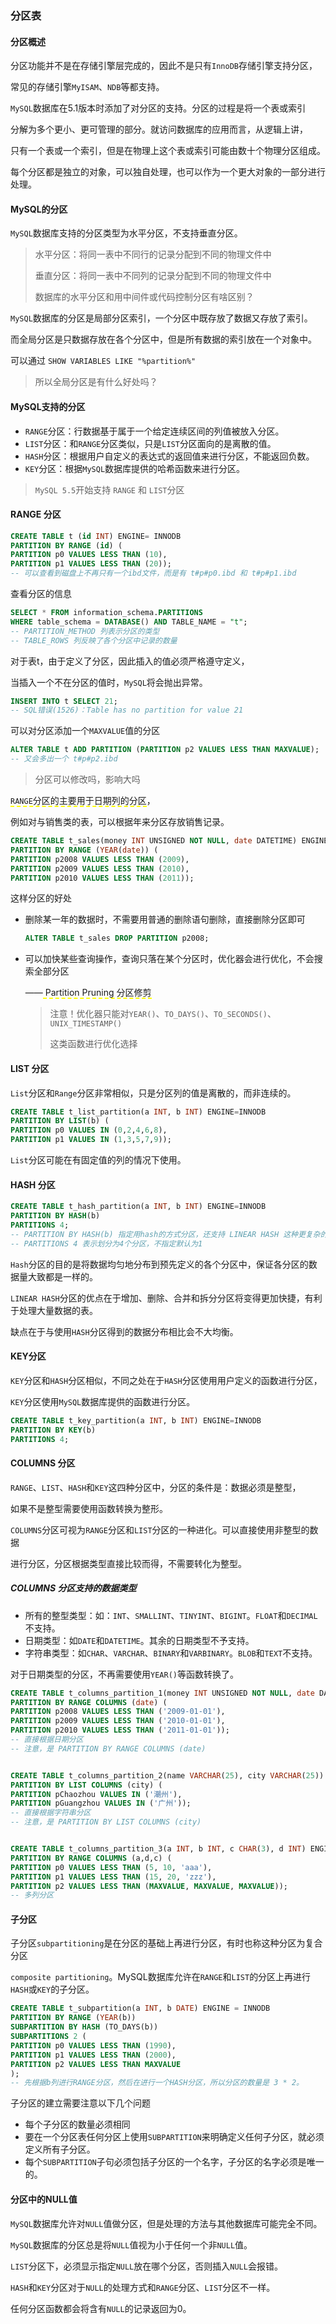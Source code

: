 ### 分区表



#### 分区概述

分区功能并不是在存储引擎层完成的，因此不是只有`InnoDB`存储引擎支持分区，

常见的存储引擎`MyISAM`、`NDB`等都支持。

`MySQL`数据库在5.1版本时添加了对分区的支持。分区的过程是将一个表或索引

分解为多个更小、更可管理的部分。就访问数据库的应用而言，从逻辑上讲，

只有一个表或一个索引，但是在物理上这个表或索引可能由数十个物理分区组成。

每个分区都是独立的对象，可以独自处理，也可以作为一个更大对象的一部分进行处理。



#### MySQL的分区

`MySQL`数据库支持的分区类型为水平分区，不支持垂直分区。

> 水平分区：将同一表中不同行的记录分配到不同的物理文件中
>
> 垂直分区：将同一表中不同列的记录分配到不同的物理文件中
>
> 数据库的水平分区和用中间件或代码控制分区有啥区别？

`MySQL`数据库的分区是局部分区索引，一个分区中既存放了数据又存放了索引。

而全局分区是只数据存放在各个分区中，但是所有数据的索引放在一个对象中。

可以通过 `SHOW VARIABLES LIKE "%partition%"`

> 所以全局分区是有什么好处吗？



#### MySQL支持的分区

* `RANGE`分区：行数据基于属于一个给定连续区间的列值被放入分区。
* `LIST`分区：和`RANGE`分区类似，只是`LIST`分区面向的是离散的值。
* `HASH`分区：根据用户自定义的表达式的返回值来进行分区，不能返回负数。
* `KEY`分区：根据`MySQL`数据库提供的哈希函数来进行分区。

>  `MySQL 5.5`开始支持 `RANGE` 和 `LIST`分区



#### RANGE 分区

[官网]: https://dev.mysql.com/doc/refman/5.6/en/partitioning-columns-range.html

```sql
CREATE TABLE t (id INT) ENGINE= INNODB 
PARTITION BY RANGE (id) (
PARTITION p0 VALUES LESS THAN (10),
PARTITION p1 VALUES LESS THAN (20));
-- 可以查看到磁盘上不再只有一个ibd文件，而是有 t#p#p0.ibd 和 t#p#p1.ibd
```

查看分区的信息

```sql
SELECT * FROM information_schema.PARTITIONS 
WHERE table_schema = DATABASE() AND TABLE_NAME = "t";
-- PARTITION_METHOD 列表示分区的类型
-- TABLE_ROWS 列反映了各个分区中记录的数量
```

对于表t，由于定义了分区，因此插入的值必须严格遵守定义，

当插入一个不在分区的值时，`MySQL`将会抛出异常。

```sql
INSERT INTO t SELECT 21;
-- SQL错误(1526)：Table has no partition for value 21
```

可以对分区添加一个`MAXVALUE`值的分区

```sql
ALTER TABLE t ADD PARTITION (PARTITION p2 VALUES LESS THAN MAXVALUE);
-- 又会多出一个 t#p#p2.ibd 
```

> 分区可以修改吗，影响大吗

<span style="border-bottom:2px dashed yellow;">`RANGE`分区的主要用于日期列的分区</span>，

例如对与销售类的表，可以根据年来分区存放销售记录。

```SQL
CREATE TABLE t_sales(money INT UNSIGNED NOT NULL, date DATETIME) ENGINE = INNODB 
PARTITION BY RANGE (YEAR(date)) (
PARTITION p2008 VALUES LESS THAN (2009),
PARTITION p2009 VALUES LESS THAN (2010),
PARTITION p2010 VALUES LESS THAN (2011));
```

这样分区的好处

* 删除某一年的数据时，不需要用普通的删除语句删除，直接删除分区即可

  ```sql
  ALTER TABLE t_sales DROP PARTITION p2008;
  ```

* 可以加快某些查询操作，查询只落在某个分区时，优化器会进行优化，不会搜索全部分区

  ——<span style="border-bottom:2px dashed yellow;"> Partition Pruning 分区修剪</span>

  > 注意！优化器只能对`YEAR()`、`TO_DAYS()`、`TO_SECONDS()`、`UNIX_TIMESTAMP()`
  >
  > 这类函数进行优化选择



#### LIST 分区

`List`分区和`Range`分区非常相似，只是分区列的值是离散的，而非连续的。

```sql
CREATE TABLE t_list_partition(a INT, b INT) ENGINE=INNODB
PARTITION BY LIST(b) (
PARTITION p0 VALUES IN (0,2,4,6,8),
PARTITION p1 VALUES IN (1,3,5,7,9));
```

`List`分区可能在有固定值的列的情况下使用。



#### HASH 分区

```sql
CREATE TABLE t_hash_partition(a INT, b INT) ENGINE=INNODB
PARTITION BY HASH(b) 
PARTITIONS 4;
-- PARTITION BY HASH(b) 指定用hash的方式分区，还支持 LINEAR HASH 这种更复杂的
-- PARTITIONS 4 表示划分为4个分区，不指定默认为1
```

`Hash`分区的目的是将数据均匀地分布到预先定义的各个分区中，保证各分区的数据量大致都是一样的。

`LINEAR HASH`分区的优点在于增加、删除、合并和拆分分区将变得更加快捷，有利于处理大量数据的表。

缺点在于与使用`HASH`分区得到的数据分布相比会不大均衡。



#### KEY分区

`KEY`分区和`HASH`分区相似，不同之处在于`HASH`分区使用用户定义的函数进行分区，

`KEY`分区使用`MySQL`数据库提供的函数进行分区。

```sql
CREATE TABLE t_key_partition(a INT, b INT) ENGINE=INNODB
PARTITION BY KEY(b) 
PARTITIONS 4;
```



#### COLUMNS 分区

`RANGE`、`LIST`、`HASH`和`KEY`这四种分区中，分区的条件是：数据必须是整型，

如果不是整型需要使用函数转换为整形。

`COLUMNS`分区可视为`RANGE`分区和`LIST`分区的一种进化。可以直接使用非整型的数据

进行分区，分区根据类型直接比较而得，不需要转化为整型。



##### COLUMNS 分区支持的数据类型

* 所有的整型类型：如：`INT`、`SMALLINT`、`TINYINT`、`BIGINT`。`FLOAT`和`DECIMAL`不支持。
* 日期类型：如`DATE`和`DATETIME`。其余的日期类型不予支持。
* 字符串类型：如`CHAR`、`VARCHAR`、`BINARY`和`VARBINARY`。`BLOB`和`TEXT`不支持。

对于日期类型的分区，不再需要使用`YEAR()`等函数转换了。

```sql
CREATE TABLE t_columns_partition_1(money INT UNSIGNED NOT NULL, date DATETIME) ENGINE = INNODB 
PARTITION BY RANGE COLUMNS (date) (
PARTITION p2008 VALUES LESS THAN ('2009-01-01'),
PARTITION p2009 VALUES LESS THAN ('2010-01-01'),
PARTITION p2010 VALUES LESS THAN ('2011-01-01'));
-- 直接根据日期分区
-- 注意，是 PARTITION BY RANGE COLUMNS (date) 


CREATE TABLE t_columns_partition_2(name VARCHAR(25), city VARCHAR(25)) ENGINE = INNODB 
PARTITION BY LIST COLUMNS (city) (
PARTITION pChaozhou VALUES IN ('潮州'),
PARTITION pGuangzhou VALUES IN ('广州'));
-- 直接根据字符串分区
-- 注意，是 PARTITION BY LIST COLUMNS (city)


CREATE TABLE t_columns_partition_3(a INT, b INT, c CHAR(3), d INT) ENGINE = INNODB 
PARTITION BY RANGE COLUMNS (a,d,c) (
PARTITION p0 VALUES LESS THAN (5, 10, 'aaa'),
PARTITION p1 VALUES LESS THAN (15, 20, 'zzz'),
PARTITION p2 VALUES LESS THAN (MAXVALUE, MAXVALUE, MAXVALUE));
-- 多列分区
```



#### 子分区

子分区`subpartitioning`是在分区的基础上再进行分区，有时也称这种分区为复合分区

`composite partitioning`。MySQL数据库允许在`RANGE`和`LIST`的分区上再进行`HASH`或`KEY`的子分区。

```sql
CREATE TABLE t_subpartition(a INT, b DATE) ENGINE = INNODB 
PARTITION BY RANGE (YEAR(b)) 
SUBPARTITION BY HASH (TO_DAYS(b))
SUBPARTITIONS 2 (
PARTITION p0 VALUES LESS THAN (1990),
PARTITION p1 VALUES LESS THAN (2000),
PARTITION p2 VALUES LESS THAN MAXVALUE
);
-- 先根据b列进行RANGE分区，然后在进行一个HASH分区，所以分区的数量是 3 * 2。
```

子分区的建立需要注意以下几个问题

* 每个子分区的数量必须相同
* 要在一个分区表任何分区上使用`SUBPARTITION`来明确定义任何子分区，就必须定义所有子分区。
* 每个`SUBPARTITION`子句必须包括子分区的一个名字，子分区的名字必须是唯一的。



#### 分区中的NULL值

`MySQL`数据库允许对`NULL`值做分区，但是处理的方法与其他数据库可能完全不同。

`MySQL`数据库的分区总是将`NULL`值视为小于任何一个非`NULL`值。

`LIST`分区下，必须显示指定`NULL`放在哪个分区，否则插入`NULL`会报错。

`HASH`和`KEY`分区对于`NULL`的处理方式和`RANGE`分区、`LIST`分区不一样。

任何分区函数都会将含有`NULL`的记录返回为0。


